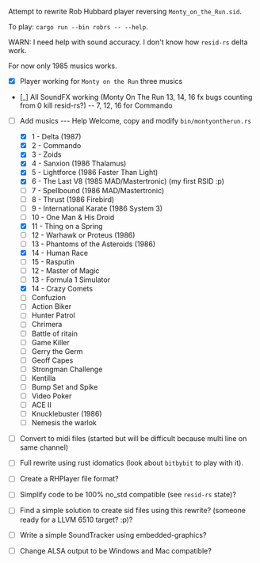 Attempt to rewrite Rob Hubbard player reversing `Monty_on_the_Run.sid`.

To play: `cargo run --bin robrs -- --help`.

WARN: I need help with sound accuracy. I don't know how `resid-rs` delta work.

For now only 1985 musics works.

- [x] Player working for `Monty on the Run` three musics
- [_] All SoundFX working (Monty On The Run 13, 14, 16 fx bugs counting from 0 kill resid-rs?) -- 7, 12, 16 for Commando
- [ ] Add musics --- Help Welcome, copy and modify `bin/montyontherun.rs`
    - [x] 1 - Delta (1987)
    - [x] 2 - Commando
    - [x] 3 - Zoids
    - [x] 4 - Sanxion (1986 Thalamus)
    - [x] 5 - Lightforce (1986 Faster Than Light)
    - [x] 6 - The Last V8 (1985 MAD/Mastertronic) (my first RSID :p)
    - [ ] 7 - Spellbound (1986 MAD/Mastertronic)
    - [ ] 8 - Thrust (1986 Firebird)
    - [ ] 9 - International Karate (1986 System 3)
    - [ ] 10 - One Man & His Droid
    - [x] 11 - Thing on a Spring
    - [ ] 12 - Warhawk or Proteus (1986)
    - [ ] 13 - Phantoms of the Asteroids (1986)
    - [x] 14 - Human Race
    - [ ] 15 - Rasputin
    - [ ] 12 - Master of Magic
    - [ ] 13 - Formula 1 Simulator
    - [x] 14 - Crazy Comets
    - [ ] Confuzion
    - [ ] Action Biker
    - [ ] Hunter Patrol
    - [ ] Chrimera
    - [ ] Battle of  ritain
    - [ ] Game Killer
    - [ ] Gerry the Germ
    - [ ] Geoff Capes
    - [ ] Strongman Challenge
    - [ ] Kentilla
    - [ ] Bump Set and Spike
    - [ ] Video Poker
    - [ ] ACE II
    - [ ] Knucklebuster (1986)
    - [ ] Nemesis the warlok
- [ ] Convert to midi files (started but will be difficult because multi line on same channel)
- [ ] Full rewrite using rust idomatics (look about `bitbybit` to play with it).
- [ ] Create a RHPlayer file format?
- [ ] Simplify code to be 100% no_std compatible (see `resid-rs` state)?
- [ ] Find a simple solution to create sid files using this rewrite? (someone ready for a LLVM 6510 target? :p)?
- [ ] Write a simple SoundTracker using embedded-graphics?
- [ ] Change ALSA output to be Windows and Mac compatible?

